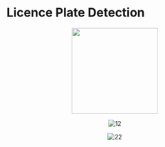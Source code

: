 # Licence Plate Detection

<div align= "center"><img src="https://www.google.com/imgres?q=licence%20plate%20detection&imgurl=http%3A%2F%2Fblog.avotrix.com%2Fwp-content%2Fuploads%2F2020%2F11%2Fezgif.com-gif-maker.jpg&imgrefurl=https%3A%2F%2Fblog.avotrix.com%2Fvehicles-number-plate-recognition-using-iot%2F&docid=kB7gcjnAy-aDSM&tbnid=UMgvCvYJa-LjKM&vet=12ahUKEwiCn7ac_NGHAxU4VWwGHdylIf8QM3oFCIgBEAA..i&w=462&h=252&hcb=2&ved=2ahUKEwiCn7ac_NGHAxU4VWwGHdylIf8QM3oFCIgBEAA" width="200" height="200"/>


![12](https://github.com/user-attachments/assets/7980b735-db2a-4dcd-ba46-fa6a7498367e)



![22](https://github.com/user-attachments/assets/d6cf1212-8c48-416c-962e-48b2b088a323)
